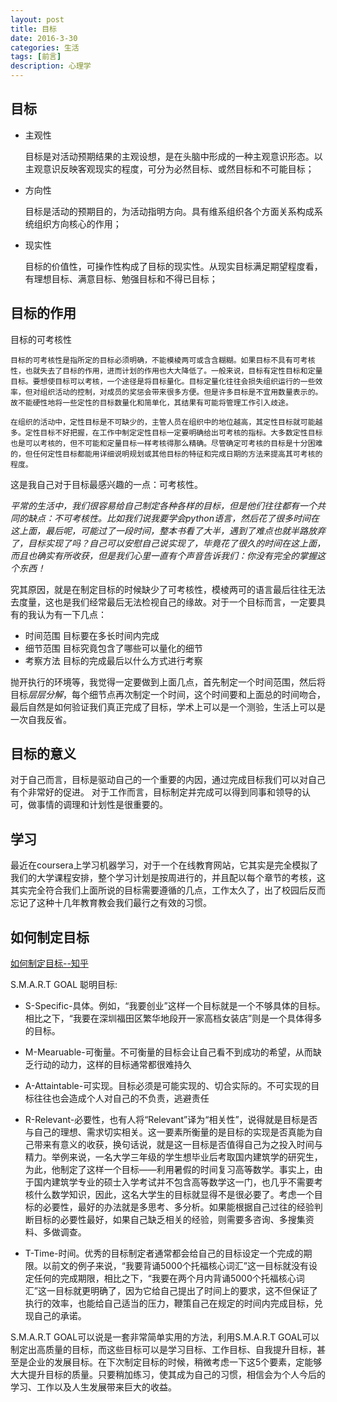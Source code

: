 ```yaml
---
layout: post
title: 目标
date: 2016-3-30
categories: 生活
tags: [前言]
description: 心理学
---
```


## 目标


* 主观性

    目标是对活动预期结果的主观设想，是在头脑中形成的一种主观意识形态。以主观意识反映客观现实的程度，可分为必然目标、或然目标和不可能目标；  

* 方向性

    目标是活动的预期目的，为活动指明方向。具有维系组织各个方面关系构成系统组织方向核心的作用；   

* 现实性

    目标的价值性，可操作性构成了目标的现实性。从现实目标满足期望程度看，有理想目标、满意目标、勉强目标和不得已目标；  

    
## 目标的作用


目标的可考核性

    目标的可考核性是指所定的目标必须明确，不能模棱两可或含含糊糊。如果目标不具有可考核性，也就失去了目标的作用，进而计划的作用也大大降低了。一般来说，目标有定性目标和定量目标。要想使目标可以考核，一个途径是将目标量化。目标定量化往往会损失组织运行的一些效率，但对组织活动的控制，对成员的奖惩会带来很多方便。但是许多目标是不宜用数量表示的。故不能硬性地将一些定性的目标数量化和简单化，其结果有可能将管理工作引入歧途。

    在组织的活动中，定性目标是不可缺少的，主管人员在组织中的地位越高，其定性目标就可能越多。定性目标不好把握，在工作中制定定性目标一定要明确给出可考核的指标。大多数定性目标也是可以考核的，但不可能和定量目标一样考核得那么精确。尽管确定可考核的目标是十分困难的，但任何定性目标都能用详细说明规划或其他目标的特征和完成日期的方法来提高其可考核的程度。  
    
    
这是我自己对于目标最感兴趣的一点：可考核性。 

*平常的生活中，我们很容易给自己制定各种各样的目标，但是他们往往都有一个共同的缺点：不可考核性。比如我们说我要学会python语言，然后花了很多时间在这上面，最后呢，可能过了一段时间，整本书看了大半，遇到了难点也就半路放弃了，目标实现了吗？自己可以安慰自己说实现了，毕竟花了很久的时间在这上面，而且也确实有所收获，但是我们心里一直有个声音告诉我们：你没有完全的掌握这个东西！*

究其原因，就是在制定目标的时候缺少了可考核性，模棱两可的语言最后往往无法去度量，这也是我们经常最后无法检视自己的缘故。对于一个目标而言，一定要具有的我认为有一下几点：

* 时间范围 目标要在多长时间内完成
* 细节范围 目标究竟包含了哪些可以量化的细节 
* 考察方法 目标的完成最后以什么方式进行考察

抛开执行的环境等，我觉得一定要做到上面几点，首先制定一个时间范围，然后将目标*层层分解*，每个细节点再次制定一个时间，这个时间要和上面总的时间吻合，最后自然是如何验证我们真正完成了目标，学术上可以是一个测验，生活上可以是一次自我反省。

## 目标的意义

对于自己而言，目标是驱动自己的一个重要的内因，通过完成目标我们可以对自己有个非常好的促进。
对于工作而言，目标制定并完成可以得到同事和领导的认可，做事情的调理和计划性是很重要的。

## 学习

最近在coursera上学习机器学习，对于一个在线教育网站，它其实是完全模拟了我们的大学课程安排，整个学习计划是按周进行的，并且配以每个章节的考核，这其实完全符合我们上面所说的目标需要遵循的几点，工作太久了，出了校园后反而忘记了这种十几年教育教会我们最行之有效的习惯。


## 如何制定目标

[如何制定目标--知乎](https://www.zhihu.com/question/20252120)

S.M.A.R.T GOAL 聪明目标:

* S-Specific-具体。例如，“我要创业”这样一个目标就是一个不够具体的目标。相比之下，“我要在深圳福田区繁华地段开一家高档女装店”则是一个具体得多的目标。

* M-Mearuable-可衡量。不可衡量的目标会让自己看不到成功的希望，从而缺乏行动的动力，这样的目标通常都很难持久
    
* A-Attaintable-可实现。目标必须是可能实现的、切合实际的。不可实现的目标往往也会造成个人对自己的不负责，逃避责任

* R-Relevant-必要性，也有人将“Relevant”译为“相关性”，说得就是目标是否与自己的理想、需求切实相关。这一要素所衡量的是目标的实现是否真能为自己带来有意义的收获，换句话说，就是这一目标是否值得自己为之投入时间与精力。举例来说，一名大学三年级的学生想毕业后考取国内建筑学的研究生，为此，他制定了这样一个目标——利用暑假的时间复习高等数学。事实上，由于国内建筑学专业的硕士入学考试并不包含高等数学这一门，也几乎不需要考核什么数学知识，因此，这名大学生的目标就显得不是很必要了。考虑一个目标的必要性，最好的办法就是多思考、多分析。如果能根据自己过往的经验判断目标的必要性最好，如果自己缺乏相关的经验，则需要多咨询、多搜集资料、多做调查。  
  
* T-Time-时间。优秀的目标制定者通常都会给自己的目标设定一个完成的期限。以前文的例子来说，“我要背诵5000个托福核心词汇”这一目标就没有设定任何的完成期限，相比之下，“我要在两个月内背诵5000个托福核心词汇”这一目标就更明确了，因为它给自己提出了时间上的要求，这不但保证了执行的效率，也能给自己适当的压力，鞭策自己在规定的时间内完成目标，兑现自己的承诺。    

S.M.A.R.T GOAL可以说是一套非常简单实用的方法，利用S.M.A.R.T GOAL可以制定出高质量的目标，而这些目标可以是学习目标、工作目标、自我提升目标，甚至是企业的发展目标。在下次制定目标的时候，稍微考虑一下这5个要素，定能够大大提升目标的质量。只要稍加练习，使其成为自己的习惯，相信会为个人今后的学习、工作以及人生发展带来巨大的收益。

